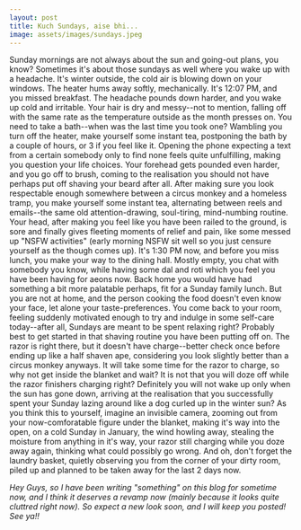 ```yaml
---
layout: post
title: Kuch Sundays, aise bhi...
image: assets/images/sundays.jpeg
---
```


Sunday mornings are not always about the sun and going-out plans, you know? Sometimes it's about those sundays as well where you wake up with a headache. It's winter outside, the cold air is blowing down on your windows. The heater hums away softly, mechanically. It's 12:07 PM, and you missed breakfast. The headache pounds down harder, and you wake up cold and irritable. Your hair is dry and messy--not to mention, falling off with the same rate as the temperature outside as the month presses on. You need to take a bath--when was the last time you took one? Wambling you turn off the heater, make yourself some instant tea, postponing the bath by a couple of hours, or 3 if you feel like it. Opening the phone expecting a text from a certain somebody only to find none feels quite unfulfilling, making you question your life choices. Your forehead gets pounded even harder, and you go off to brush, coming to the realisation you should not have perhaps put off shaving your beard after all. After making sure you look respectable enough somewhere between a circus monkey and a homeless tramp, you make yourself some instant tea, alternating between reels and emails--the same old attention-drawing, soul-tiring, mind-numbing routine. Your head, after making you feel like you have been railed to the ground, is sore and finally gives fleeting moments of relief and pain, like some messed up "NSFW activities" (early morning NSFW sit well so you just censure yourself as the though comes up). It's 1:30 PM now, and before you miss lunch, you make your way to the dining hall. Mostly empty, you chat with somebody you know, while having some dal and roti which you feel you have been having for aeons now. Back home you would have had something a bit more palatable perhaps, fit for a Sunday family lunch. But you are not at home, and the person cooking the food doesn't even know your face, let alone your taste-preferences. You come back to your room, feeling suddenly motivated enough to try and indulge in some self-care today--after all, Sundays are meant to be spent relaxing right? Probably best to get started in that shaving routine you have been putting off on. The razor is right there, but it doesn't have charge--better check once before ending up like a half shaven ape, considering you look slightly better than a circus monkey anyways. It will take some time for the razor to charge, so why not get inside the blanket and wait? It is not that you will doze off while the razor finishers charging right? Definitely you will not wake up only when the sun has gone down, arriving at the realisation that you successfully spent your Sunday lazing around like a dog curled up in the winter sun? As you think this to yourself, imagine an invisible camera, zooming out from your now-comforatable figure under the blanket, making it's way into the open, on a cold Sunday in January, the wind howling away, stealing the moisture from anything in it's way, your razor still charging while you doze away again, thinking what could possibly go wrong. And oh, don't forget the laundry basket, quietly observing you from the corner of your dirty room, piled up and planned to be taken away for the last 2 days now.


_Hey Guys, so I have been writing "something" on this blog for sometime now, and I think it deserves a revamp now (mainly because it looks quite cluttred right now). So expect a new look soon, and I will keep you posted! See ya!!_